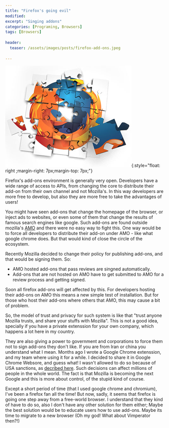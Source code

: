 ```yaml
---
title: "Firefox's going evil"
modified:
excerpt: "Singing addons"
categories: [Programing, Browsers]
tags: [Browsers]

header:
  teaser: /assets/images/posts/firefox-add-ons.jpeg

---
```


![Firefox](/assets/images/posts/firefox-add-ons.jpeg){:style="float: right ;margin-right: 7px;margin-top: 7px;"}

Firefox's add-ons environment is generally very open. Developers have a wide range of access to APIs, from changing the core to distribute their add-on from their own channel and not Mozilla's. In this way developers are more free to develop, but also they are more free to take the advantages of users!

You might have seen add-ons that change the homepage of the browser, or inject ads to websites, or even some of them that change the results of famous search engines like google. Such add-ons are found outside mozilla's [AMO](https://addons.mozilla.org) and there were no easy way to fight this. One way would be to force all developers to distribute their add-on under AMO - like what google chrome does. But that would kind of close the circle of the ecosystem.

Recently Mozilla decided to change their policy for publishing add-ons, and that would be signing them. So:

- AMO hosted add-ons that pass reviews are singned automatically.
- Add-ons that are not hosted on AMO have to get submitted to AMO for a review process and getting signed.

Soon all firefox add-ons will get affected by this. For developers hosting their add-ons on AMO this means a new simple test of installation. But for those who host their add-ons where others that AMO, this may cause a bit of problem. 

So, the model of trust and privacy for such system is like that "trust anyone Mozilla trusts, and share your stuffs with Mozilla". This is not a good idea, specially if you have a private extenssion for your own company, which happens a lot here in my country.

They are also giving a power to government and corporations to force them not to sign add-ons they don't like. If you are from Iran or china you understand what I mean. Months ago I wrote a Google Chrome extenssion, and my team where using it for a while. I decided to share it in Google Chrome Websore, and guess what! I wasn't allowed to do so because of USA sanctions, as [decribed here](http://stackoverflow.com/questions/15312584/how-can-i-prove-google-chrome-web-store-that-im-a-developer-and-not-a-spammer-i). Such decisions can affect millions of people in the whole world. The fact is that Mozilla is becoming the next Google and this is more about control, of the stupid kind of course.

Except a short period of time (that I used google chrome and chromium), I've been a firefox fan all the time! But now, sadly, it seems that firefox is going one step away from a free-world browser. I understand that they kind of have to do so, also I don't have any other solution for them either; Maybe the best solution would be to educate users how to use add-ons. Maybe its time to migrate to a new browser (Oh my god! What about Vimperator then?!)
